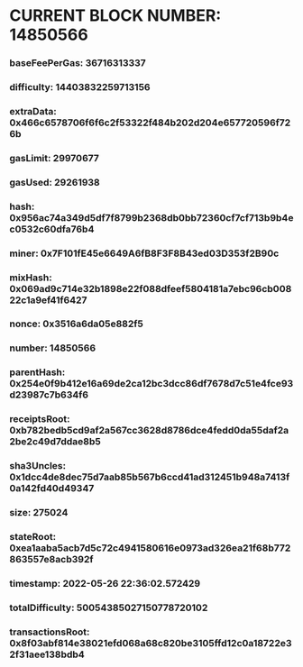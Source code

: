 # CURRENT BLOCK NUMBER: 14850566

### baseFeePerGas: 36716313337
### difficulty: 14403832259713156
### extraData: 0x466c6578706f6f6c2f53322f484b202d204e657720596f726b
### gasLimit: 29970677
### gasUsed: 29261938
### hash: 0x956ac74a349d5df7f8799b2368db0bb72360cf7cf713b9b4ec0532c60dfa76b4
### miner: 0x7F101fE45e6649A6fB8F3F8B43ed03D353f2B90c
### mixHash: 0x069ad9c714e32b1898e22f088dfeef5804181a7ebc96cb00822c1a9ef41f6427
### nonce: 0x3516a6da05e882f5
### number: 14850566
### parentHash: 0x254e0f9b412e16a69de2ca12bc3dcc86df7678d7c51e4fce93d23987c7b634f6
### receiptsRoot: 0xb782bedb5cd9af2a567cc3628d8786dce4fedd0da55daf2a2be2c49d7ddae8b5
### sha3Uncles: 0x1dcc4de8dec75d7aab85b567b6ccd41ad312451b948a7413f0a142fd40d49347
### size: 275024
### stateRoot: 0xea1aaba5acb7d5c72c4941580616e0973ad326ea21f68b772863557e8acb392f
### timestamp: 2022-05-26 22:36:02.572429
### totalDifficulty: 50054385027150778720102
### transactionsRoot: 0x8f03abf814e38021efd068a68c820be3105ffd12c0a18722e32f31aee138bdb4
